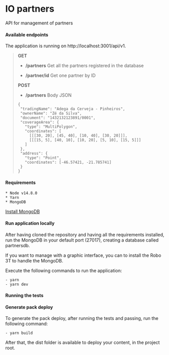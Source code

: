 # IO partners

API for management of partners

#### Available endpoints

The application is running on http://localhost:3001/api/v1.

>
>**GET**
>
> - **/partners**
>Get all the partners registered in the database
>
> - **/partner/id**
>Get one partner by ID
>
>**POST**
> - **/partners**
>Body JSON
>~~~
>{
>  "tradingName": "Adega da Cerveja - Pinheiros",
>  "ownerName": "Zé da Silva",
>  "document": "1432132123891/0001",
>  "coverageArea": { 
>    "type": "MultiPolygon", 
>    "coordinates": [
>      [[[30, 20], [45, 40], [10, 40], [30, 20]]], 
>      [[[15, 5], [40, 10], [10, 20], [5, 10], [15, 5]]]
>    ]
>  },
>  "address": { 
>    "type": "Point",
>    "coordinates": [-46.57421, -21.785741]
>  }
>}
>~~~
>

#### Requirements

    * Node v14.8.0
    * Yarn
    * MongoDB
[Install MongoDB](https://docs.mongodb.com/manual/installation/)

#### Run application locally

After having cloned the repository and having all the requirements installed, run the MongoDB in your default port (27017), creating a database called partnersdb.

If you want to manage with a graphic interface, you can to install the Robo 3T to handle the MongoDB.
    
Execute the following commands to run the application:

    - yarn
    - yarn dev

#### Running the tests


#### Generate pack deploy

To generate the pack deploy, after running the tests and passing, run the following command:

    - yarn build

After that, the dist folder is available to deploy your content, in the project root.
